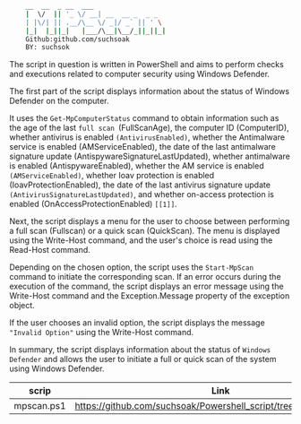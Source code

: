 ```sh
    __  __  _ __  ___                 
    |  \/  || '_ \/ __| __  __ _  _ _  
    | |\/| || .__/\__ \/ _|/ _` || ' \ 
    |_|  |_||_|   |___/\__|\__/_||_||_|
    Github:github.com/suchsoak
    BY: suchsok
```

The script in question is written in PowerShell and aims to perform checks and executions related to computer security using Windows Defender.


The first part of the script displays information about the status of Windows Defender on the computer. 

It uses the `Get-MpComputerStatus` command to obtain information such as the age of the last `full scan `(FullScanAge), the computer ID (ComputerID), whether antivirus is enabled `(AntivirusEnabled)`, whether the Antimalware service is enabled (AMServiceEnabled), the date of the last antimalware signature update (AntispywareSignatureLastUpdated), whether antimalware is enabled (AntispywareEnabled), whether the AM service is enabled `(AMServiceEnabled)`, whether Ioav protection is enabled (IoavProtectionEnabled), the date of the last antivirus signature update `(AntivirusSignatureLastUpdated)`, and whether on-access protection is enabled (OnAccessProtectionEnabled) `[[1]]`.


Next, the script displays a menu for the user to choose between performing a full scan (Fullscan) or a quick scan (QuickScan). The menu is displayed using the Write-Host command, and the user's choice is read using the Read-Host command.

Depending on the chosen option, the script uses the `Start-MpScan` command to initiate the corresponding scan. If an error occurs during the execution of the command, the script displays an error message using the Write-Host command and the Exception.Message property of the exception object.

If the user chooses an invalid option, the script displays the message `"Invalid Option"` using the Write-Host command.

In summary, the script displays information about the status of `Windows Defender` and allows the user to initiate a full or quick scan of the system using Windows Defender.

| scrip | Link |
|-------|------|
|mpscan.ps1| https://github.com/suchsoak/Powershell_script/tree/main/powershell
